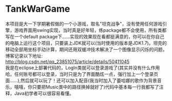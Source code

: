 # TankWarGame
本项目是大一下学期暑假做的一个小游戏，取名"坦克战争"，没有使用任何游戏引擎，游戏界面用swing实现，当时真是好年轻，练package都不会使用，所有类都写在一个default
package下......实现的效果现在看都挺满意的，你可以在你自己的电脑上运行这个项目，只要装上JDK就可以(当时使用的版本是JDK1.7)。坦克的移动全部用坐标手动计算，期间还用双缓冲技术解决了一个图像显示闪烁的问题，博客记录以下地址:
http://blog.csdn.net/qq_23851075/article/details/50411045<br>
我是在eclipse上部署代码的，LogIn类就可以登录游戏了(其实并没有什么作用哈，任何账号都可以登录，当时只是为了界面酷炫一点，强行加上一个登录页面......),然后就可以玩了！还可以加入配音(我当时加入了蕾哈娜的歌作为背景音乐，嘻嘻，你只要把Music类中的路径换掉就好了)代码中基本每一行我都写了注释，Java初学者可以很容易看懂。
